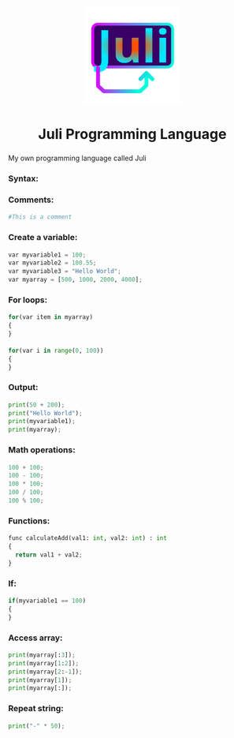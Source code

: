  <p align="center">
    <img src="images/icon.svg" height="200px" width="auto" alt="alternate text">
 </p>
 <h1  align="center">Juli Programming Language</h1>
 
 ###
 
My own programming language called Juli

### Syntax:

### Comments:
```py
#This is a comment
```

### Create a variable:
```py
var myvariable1 = 100;
var myvariable2 = 100.55;
var myvariable3 = "Hello World";
var myarray = [500, 1000, 2000, 4000];
```
### For loops:
```py
for(var item in myarray)
{
}

for(var i in range(0, 100))
{
}
```

### Output:
```py
print(50 + 200);
print("Hello World");
print(myvariable1);
print(myarray);
```

### Math operations:
```py
100 + 100;
100 - 100;
100 * 100;
100 / 100;
100 % 100;
```

### Functions:
```py
func calculateAdd(val1: int, val2: int) : int
{
  return val1 + val2;
}
```

### If:
```py
if(myvariable1 == 100)
{
}
```

### Access array:
```py
print(myarray[:3]);
print(myarray[1:2]);
print(myarray[2:-1]);
print(myarray[1]);
print(myarray[:]);
```

### Repeat string:
```py
print("-" * 50);
```

